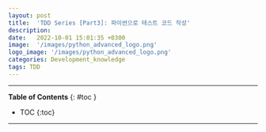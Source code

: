 ```yaml
---
layout: post
title:  'TDD Series [Part3]: 파이썬으로 테스트 코드 작성'
description: 
date:   2022-10-01 15:01:35 +0300
image:  '/images/python_advanced_logo.png'
logo_image: '/images/python_advanced_logo.png'
categories: Development_knowledge
tags: TDD
---
```

---
**Table of Contents**
{: #toc }
*  TOC
{:toc}

---
